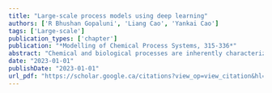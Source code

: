 ```yaml
---
title: "Large-scale process models using deep learning"
authors: ['R Bhushan Gopaluni', 'Liang Cao', 'Yankai Cao']
tags: ['Large-scale']
publication_types: ['chapter']
publication: "*Modelling of Chemical Process Systems, 315-336*"
abstract: "Chemical and biological processes are inherently characterized by strong and unknown nonlinearities and measurement noise. In addition, the variables from these processes are irregularly sampled and exhibit multiple timescales. A variety of system identification algorithms have been in use in the industry for approximating such processes. However, most of these algorithms do not provide satisfactory performance when accounting for these characteristic features. This chapter will briefly introduce deep learning and its variants as a modeling tool. Deep learning offers an attractive alternative to modeling large-scale processes with sufficiently large data sets. In particular, it can account for the process characteristics mentioned earlier. We will also introduce variants of deep learning, such as recurrent neural networks and variational autoencoders, as tools for large-scale process modeling."
date: "2023-01-01"
publishDate: "2023-01-01"
url_pdf: "https://scholar.google.ca/citations?view_op=view_citation&hl=zh-CN&user=M-s3mjAAAAAJ&pagesize=80&citation_for_view=M-s3mjAAAAAJ:NaGl4SEjCO4C"
---
```

